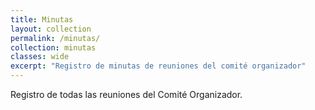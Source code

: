 ```yaml
---
title: Minutas
layout: collection
permalink: /minutas/
collection: minutas
classes: wide
excerpt: "Registro de minutas de reuniones del comité organizador"
---
```


Registro de todas las reuniones del Comité Organizador.
